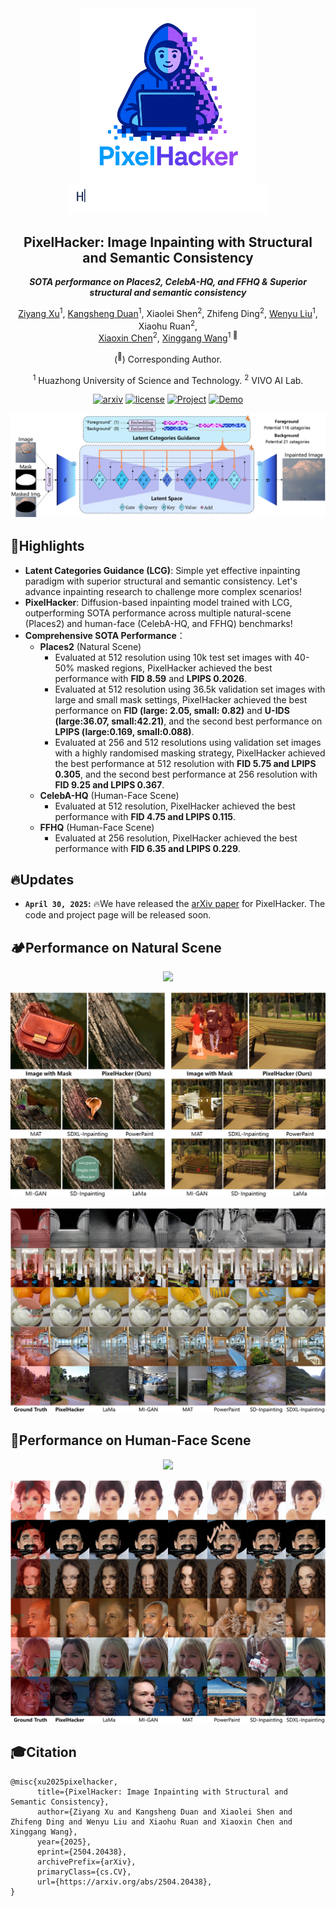 <!--
 * @Author: Xu Ziyang
 * @Date: 2025-04-30 10:28:15
 * @LastEditTime: 2025-04-30 13:19:36
 * @Description: 
-->
<div align="center">
    <img src="./assets/LOGO.png" width="280px"></img>
</div>
<div align="center">
    <img src="./assets/Typing_re.gif" width="320px"></img>
</div>

<div align="center">
<h2>PixelHacker: Image Inpainting with Structural and Semantic Consistency</h2>

**_SOTA performance on Places2, CelebA-HQ, and FFHQ & Superior structural and semantic consistency_**

[Ziyang Xu](https://ziyangxu.top)<sup>1</sup>, [Kangsheng Duan](https://github.com/AnduinD)<sup>1</sup>, Xiaolei Shen<sup>2</sup>, Zhifeng Ding<sup>2</sup>, [Wenyu Liu](http://eic.hust.edu.cn/professor/liuwenyu)<sup>1</sup>, Xiaohu Ruan<sup>2</sup>,  
[Xiaoxin Chen](https://scholar.google.com/citations?hl=zh-CN&user=SI_oBwsAAAAJ)<sup>2</sup>, [Xinggang Wang](https://xwcv.github.io)<sup>1 :email:</sup>

(<sup>:email:</sup>) Corresponding Author.

<sup>1</sup> Huazhong University of Science and Technology. <sup>2</sup> VIVO AI Lab.  

[![arxiv](https://img.shields.io/badge/Paper-arXiv-orange)](https://arxiv.org/abs/2504.20438) [![license](https://img.shields.io/badge/License-Apache_2.0-blue)](LICENSE) [![Project](https://img.shields.io/badge/Project-https://hustvl.github.io/projects/PixelHacker-purple)](https://hustvl.github.io/projects/PixelHacker) [![Demo](https://img.shields.io/badge/Demo-Comming_Soon-b687f8)]()
</div>

<img src="./assets/Pipeline.png"></img>

## 🌟Highlights
* **Latent Categories Guidance (LCG)**: Simple yet effective inpainting paradigm with superior structural and semantic consistency. Let's advance inpainting research to challenge more complex scenarios!
* **PixelHacker**: Diffusion-based inpainting model trained with LCG, outperforming SOTA performance across multiple natural-scene (Places2) and human-face (CelebA-HQ, and FFHQ) benchmarks!
* **Comprehensive SOTA Performance**：
    * **Places2** (Natural Scene)
        * Evaluated at 512 resolution using 10k test set images with 40-50% masked regions, PixelHacker achieved the best performance with **FID 8.59** and **LPIPS 0.2026**.
        * Evaluated at 512 resolution using 36.5k validation set images with large and small mask settings, PixelHacker achieved the best performance on **FID (large: 2.05, small: 0.82)** and **U-IDS (large:36.07, small:42.21)**, and the second best performance on **LPIPS (large:0.169, small:0.088)**.
        * Evaluated at 256 and 512 resolutions using validation set images with a highly randomised masking strategy, PixelHacker achieved the best performance at 512 resolution with **FID 5.75 and LPIPS 0.305**, and the second best performance at 256 resolution with **FID 9.25 and LPIPS 0.367**.
    * **CelebA-HQ** (Human-Face Scene)
        * Evaluated at 512 resolution, PixelHacker achieved the best performance with **FID 4.75 and LPIPS 0.115**.
    * **FFHQ** (Human-Face Scene)
        * Evaluated at 256 resolution, PixelHacker achieved the best performance with **FID 6.35 and LPIPS 0.229**.

## 🔥Updates

* **`April 30, 2025`:** 🔥We have released the [arXiv paper](https://arxiv.org/abs/2504.20438) for PixelHacker. The code and project page will be released soon.

## 🏕️Performance on Natural Scene

<div align="center">
<img src="./assets/Demo1.gif" width="360px"></img>
</div>

<img src="./assets/Cover.png"></img>

<img src="./assets/Natural-Scene.png"></img>

## 🤗Performance on Human-Face Scene
<div align="center">
<img src="./assets/Demo2.gif" width="360px"></img>
</div>

<img src="./assets/Human-Face.png"></img>

## 🎓Citation

```shell
@misc{xu2025pixelhacker,
      title={PixelHacker: Image Inpainting with Structural and Semantic Consistency}, 
      author={Ziyang Xu and Kangsheng Duan and Xiaolei Shen and Zhifeng Ding and Wenyu Liu and Xiaohu Ruan and Xiaoxin Chen and Xinggang Wang},
      year={2025},
      eprint={2504.20438},
      archivePrefix={arXiv},
      primaryClass={cs.CV},
      url={https://arxiv.org/abs/2504.20438}, 
}
```
